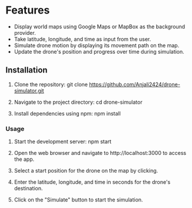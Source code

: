 # Features

- Display world maps using Google Maps or MapBox as the background provider.
- Take latitude, longitude, and time as input from the user.
- Simulate drone motion by displaying its movement path on the map.
- Update the drone's position and progress over time during simulation.

## Installation

1. Clone the repository:
   git clone https://github.com/Anjali2424/drone-simulator.git

2. Navigate to the project directory:
   cd drone-simulator

3. Install dependencies using npm:
   npm install

### Usage

1. Start the development server:
   npm start

2. Open the web browser and navigate to http://localhost:3000 to access the app.
3. Select a start position for the drone on the map by clicking.
4. Enter the latitude, longitude, and time in seconds for the drone's destination.
5. Click on the "Simulate" button to start the simulation.